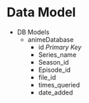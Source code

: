 # Data Model

 * DB Models
    * animeDatabase
         - id *Primary Key*
         - Series_name <string>
         - Season_id <int>
         - Episode_id <int>
         - file_id <string>
         - times_queried <int>
         - date_added <date>
